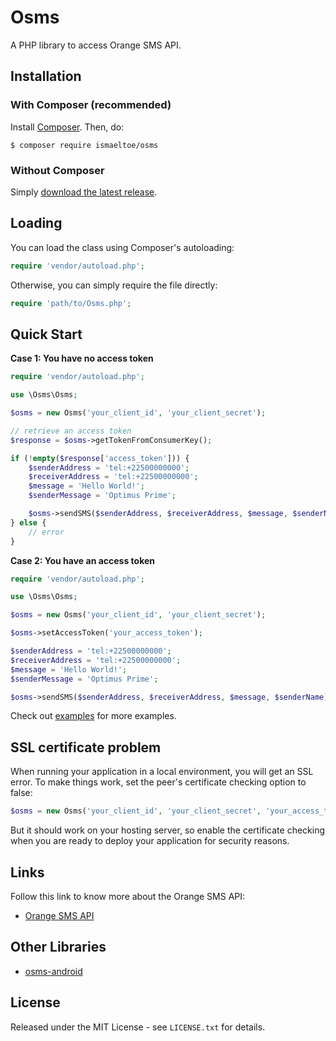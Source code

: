 # Osms

A PHP library to access Orange SMS API.

## Installation

### With Composer (recommended)

Install [Composer](https://getcomposer.org/). Then, do:

    $ composer require ismaeltoe/osms

### Without Composer

Simply [download the latest release](https://github.com/ismaeltoe/osms-php/archive/master.zip).

## Loading

You can load the class using Composer's autoloading:

```php
require 'vendor/autoload.php';
```
Otherwise, you can simply require the file directly:

```php
require 'path/to/Osms.php';
```
## Quick Start

**Case 1: You have no access token**

```php
require 'vendor/autoload.php';

use \Osms\Osms;

$osms = new Osms('your_client_id', 'your_client_secret');

// retrieve an access token
$response = $osms->getTokenFromConsumerKey();

if (!empty($response['access_token'])) {
    $senderAddress = 'tel:+22500000000';
    $receiverAddress = 'tel:+22500000000';
    $message = 'Hello World!';
    $senderMessage = 'Optimus Prime';

    $osms->sendSMS($senderAddress, $receiverAddress, $message, $senderName);
} else {
    // error
}
```

**Case 2: You have an access token**

```php
require 'vendor/autoload.php';

use \Osms\Osms;

$osms = new Osms('your_client_id', 'your_client_secret');

$osms->setAccessToken('your_access_token');

$senderAddress = 'tel:+22500000000';
$receiverAddress = 'tel:+22500000000';
$message = 'Hello World!';
$senderMessage = 'Optimus Prime';

$osms->sendSMS($senderAddress, $receiverAddress, $message, $senderName);
```
Check out [examples](https://github.com/ismaeltoe/osms-php/tree/master/examples) for more examples.

## SSL certificate problem

When running your application in a local environment, you will get an SSL error. To make things work, set the peer's certificate checking option to false:

```php
$osms = new Osms('your_client_id', 'your_client_secret', 'your_access_token', false);
```
But it should work on your hosting server, so enable the certificate checking when you are ready to deploy your application for security reasons.

## Links

Follow this link to know more about the Orange SMS API:

 * [Orange SMS API](https://www.orangepartner.com/SMS-CI-API)

## Other Libraries

 * [osms-android](https://github.com/ismaeltoe/osms-android)

## License

Released under the MIT License - see `LICENSE.txt` for details.